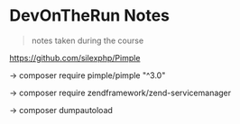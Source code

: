 # DevOnTheRun Notes

> notes taken during the course

https://github.com/silexphp/Pimple

-> composer require pimple/pimple "^3.0"

-> composer require zendframework/zend-servicemanager

-> composer dumpautoload
